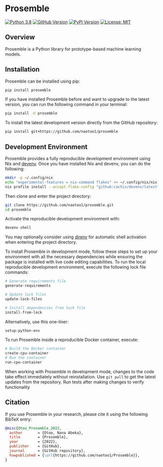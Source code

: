 # Prosemble

[![Python 3.8](https://img.shields.io/badge/python-3.8-blue.svg)](https://www.python.org/downloads/release/python-380/)
[![GitHub Version](https://img.shields.io/badge/version-0.9.2-yellow.svg)](https://github.com/naotoo1/Prosemble)
[![PyPI Version](https://img.shields.io/badge/pypi-0.9.2-orange.svg)](https://pypi.org/project/prosemble/)
[![License: MIT](https://img.shields.io/badge/License-MIT-green.svg)](https://opensource.org/licenses/MIT)

## Overview

Prosemble is a Python library for prototype-based machine learning models.

## Installation

Prosemble can be installed using pip:

```bash
pip install prosemble
```

If you have installed Prosemble before and want to upgrade to the latest version, you can run the following command in your terminal:

```bash
pip install -U prosemble
```

To install the latest development version directly from the GitHub repository:

```bash
pip install git+https://github.com/naotoo1/prosemble
```
## Development Environment
Prosemble provides a fully reproducible development environment using Nix and [devenv](https://devenv.sh/getting-started/). Once you have installed Nix and devenv, you can do the following:

   ```bash
   mkdir -p ~/.config/nix
   echo "experimental-features = nix-command flakes" >> ~/.config/nix/nix.conf
   nix profile install --accept-flake-config "github:cachix/devenv/latest"
   ```

Then clone and enter the project directory:

```bash
git clone https://github.com/naotoo1/prosemble.git
cd prosemble
```

Activate the reproducible development environment with:
   ```bash
   devenv shell
   ```
You may optionally consider using [direnv](https://direnv.net/) for automatic shell activation when entering the project directory.

To install Prosemble in development mode, follow these steps to set up your environment with all the necessary dependencies while ensuring the package is installed with live code editing capabilities. To run the local reproducible development environment, execute the following lock file commands:

```bash
# Generate requirements file
generate-requirements

# Update lock files
update-lock-files

# Install dependencies from lock file
install-from-lock
```
Alternatively, use this one-liner:

```bash
setup-python-env
```
To run Prosemble inside a reproducible Docker container, execute:
```bash
# Build the Docker container
create-cpu-container
# Run the container 
run-cpu-container
```
When working with Prosemble in development mode, changes to the code take effect immediately without reinstallation. Use ```git pull``` to get the latest updates from the repository. Run tests after making changes to verify functionality


## Citation

If you use Prosemble in your research, please cite it using the following BibTeX entry:

```bibtex
@misc{Otoo_Prosemble_2022,
  author       = {Otoo, Nana Abeka},
  title        = {Prosemble},
  year         = {2022},
  publisher    = {GitHub},
  journal      = {GitHub repository},
  howpublished = {\url{https://github.com/naotoo1/Prosemble}},
}
```

